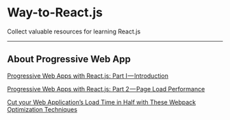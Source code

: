 # Way-to-React.js
Collect valuable resources for learning React.js

----------

## About Progressive Web App
[Progressive Web Apps with React.js: Part I — Introduction][1]

[Progressive Web Apps with React.js: Part 2 — Page Load Performance][2]

[Cut your Web Application’s Load Time in Half with These Webpack Optimization Techniques][3]


  [1]: https://medium.com/@addyosmani/progressive-web-apps-with-react-js-part-2-page-load-performance-33b932d97cf2
  [2]: https://medium.com/@addyosmani/progressive-web-apps-with-react-js-part-2-page-load-performance-33b932d97cf2
  [3]: https://medium.com/netscape/cut-your-web-applications-load-time-in-half-with-these-webpack-optimization-techniques-e9f92dbaab4e